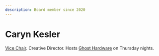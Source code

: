 ```yaml
---
description: Board member since 2020
---
```


# Caryn Kesler

[Vice Chair](../roles/vice-chair.md). Creative Director. Hosts [Ghost Hardware](https://bff.fm/shows/small-crimes) on Thursday nights.

